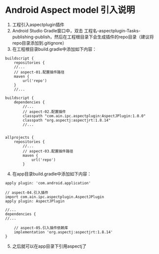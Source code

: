 # Android Aspect model 引入说明

1. 工程引入aspectplugin插件
2. Android Studio Gradle窗口中，双击 工程名-aspectplugin-Tasks-publishing-publish，然后在工程根目录下会生成插件的repo目录（建议将repo目录添加到.gitignore）
3. 在工程根目录build.gradle中添加如下内容：
```
buildscript {
    repositories {
	//...
	// aspect-01.配置插件路径
	maven {
        url('repo')
    }
	//...
	
buildscript {
    dependencies {
	    //...
	    // aspect-02.配置插件
        classpath "com.ain.ipc.aspectplugin:AspectJPlugin:1.0.0"
        classpath "org.aspectj:aspectjrt:1.8.14"
		//...
		

allprojects {
    repositories {
        //...
	    // aspect-03.配置插件路径
        maven {
            url('repo')
        }

```
4. 在app目录build.gradle中添加如下内容：
```
apply plugin: 'com.android.application'

// aspect-04.引入插件
import com.ain.ipc.aspectplugin.AspectJPlugin
apply plugin: AspectJPlugin

//...
dependencies {
//...

    // aspect-05.引入插件依赖库
    implementation 'org.aspectj:aspectjrt:1.8.14'
}
```
5. 之后就可以在app目录下引用aspectj了